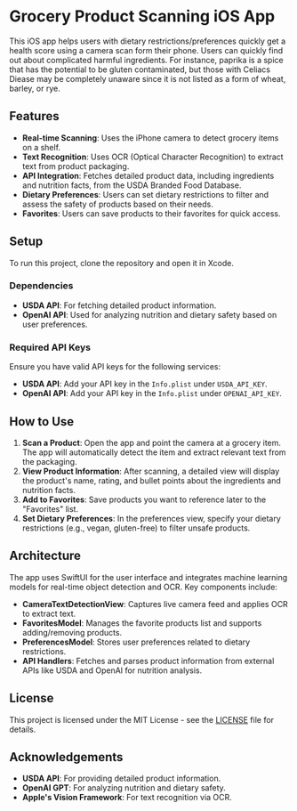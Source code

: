 # Grocery Product Scanning iOS App

This iOS app helps users with dietary restrictions/preferences quickly get a health score using a camera scan form their phone. Users can quickly find out about complicated harmful ingredients. For instance, paprika is a spice that has the potential to be gluten contaminated, but those with Celiacs Diease may be completely unaware since it is not listed as a form of wheat, barley, or rye.

## Features

- **Real-time Scanning**: Uses the iPhone camera to detect grocery items on a shelf.
- **Text Recognition**: Uses OCR (Optical Character Recognition) to extract text from product packaging.
- **API Integration**: Fetches detailed product data, including ingredients and nutrition facts, from the USDA Branded Food Database.
- **Dietary Preferences**: Users can set dietary restrictions to filter and assess the safety of products based on their needs.
- **Favorites**: Users can save products to their favorites for quick access.
  
## Setup

To run this project, clone the repository and open it in Xcode.

### Dependencies

- **USDA API**: For fetching detailed product information.
- **OpenAI API**: Used for analyzing nutrition and dietary safety based on user preferences.

### Required API Keys

Ensure you have valid API keys for the following services:
- **USDA API**: Add your API key in the `Info.plist` under `USDA_API_KEY`.
- **OpenAI API**: Add your API key in the `Info.plist` under `OPENAI_API_KEY`.

## How to Use

1. **Scan a Product**: Open the app and point the camera at a grocery item. The app will automatically detect the item and extract relevant text from the packaging.
2. **View Product Information**: After scanning, a detailed view will display the product's name, rating, and bullet points about the ingredients and nutrition facts.
3. **Add to Favorites**: Save products you want to reference later to the "Favorites" list.
4. **Set Dietary Preferences**: In the preferences view, specify your dietary restrictions (e.g., vegan, gluten-free) to filter unsafe products.

## Architecture

The app uses SwiftUI for the user interface and integrates machine learning models for real-time object detection and OCR. Key components include:
- **CameraTextDetectionView**: Captures live camera feed and applies OCR to extract text.
- **FavoritesModel**: Manages the favorite products list and supports adding/removing products.
- **PreferencesModel**: Stores user preferences related to dietary restrictions.
- **API Handlers**: Fetches and parses product information from external APIs like USDA and OpenAI for nutrition analysis.

## License

This project is licensed under the MIT License - see the [LICENSE](LICENSE) file for details.

## Acknowledgements

- **USDA API**: For providing detailed product information.
- **OpenAI GPT**: For analyzing nutrition and dietary safety.
- **Apple's Vision Framework**: For text recognition via OCR.
